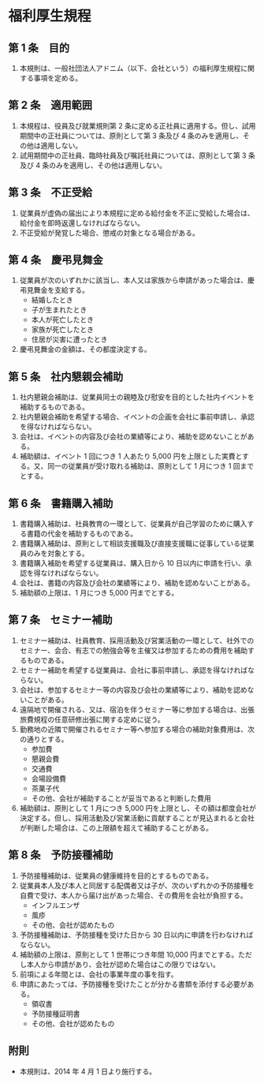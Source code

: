 # 福利厚生規程

## 第 1 条　目的

1. 本規則は、一般社団法人アドニム（以下、会社という）の福利厚生規程に関する事項を定める。

## 第 2 条　適用範囲

1. 本規程は、役員及び就業規則第 2 条に定める正社員に適用する。但し、試用期間中の正社員については、原則として第 3 条及び 4 条のみを適用し、その他は適用しない。
2. 試用期間中の正社員、臨時社員及び嘱託社員については、原則として第 3 条及び 4 条のみを適用し、その他は適用しない。

## 第 3 条　不正受給

1. 従業員が虚偽の届出により本規程に定める給付金を不正に受給した場合は、給付金を即時返還しなければならない。
2. 不正受給が発覚した場合、懲戒の対象となる場合がある。

## 第 4 条　慶弔見舞金

1. 従業員が次のいずれかに該当し、本人又は家族から申請があった場合は、慶弔見舞金を支給する。
   - 結婚したとき
   - 子が生まれたとき
   - 本人が死亡したとき
   - 家族が死亡したとき
   - 住居が災害に遭ったとき
2. 慶弔見舞金の金額は、その都度決定する。

## 第 5 条　社内懇親会補助

1. 社内懇親会補助は、従業員同士の親睦及び慰安を目的とした社内イベントを補助するものである。
2. 社内懇親会補助を希望する場合、イベントの企画を会社に事前申請し、承認を得なければならない。
3. 会社は、イベントの内容及び会社の業績等により、補助を認めないことがある。
4. 補助額は、イベント 1 回につき 1 人あたり 5,000 円を上限とした実費とする。又、同一の従業員が受け取れる補助は、原則として 1 月につき 1 回までとする。

## 第 6 条　書籍購入補助

1. 書籍購入補助は、社員教育の一環として、従業員が自己学習のために購入する書籍の代金を補助するものである。
2. 書籍購入補助は、原則として相談支援職及び直接支援職に従事している従業員のみを対象とする。
3. 書籍購入補助を希望する従業員は、購入日から 10 日以内に申請を行い、承認を得なければならない。
4. 会社は、書籍の内容及び会社の業績等により、補助を認めないことがある。
5. 補助額の上限は、1 月につき 5,000 円までとする。

## 第 7 条　セミナー補助

1. セミナー補助は、社員教育、採用活動及び営業活動の一環として、社外でのセミナー、会合、有志での勉強会等を主催又は参加するための費用を補助するものである。
2. セミナー補助を希望する従業員は、会社に事前申請し、承認を得なければならない。
3. 会社は、参加するセミナー等の内容及び会社の業績等により、補助を認めないことがある。
4. 遠隔地で開催される、又は、宿泊を伴うセミナー等に参加する場合は、出張旅費規程の任意研修出張に関する定めに従う。
5. 勤務地の近隣で開催されるセミナー等へ参加する場合の補助対象費用は、次の通りとする。
   - 参加費
   - 懇親会費
   - 交通費
   - 会場設備費
   - 茶菓子代
   - その他、会社が補助することが妥当であると判断した費用
6. 補助額は、原則として 1 月につき 5,000 円を上限とし、その額は都度会社が決定する。但し、採用活動及び営業活動に貢献することが見込まれると会社が判断した場合は、この上限額を超えて補助することがある。

## 第 8 条　予防接種補助

1. 予防接種補助は、従業員の健康維持を目的とするものである。
2. 従業員本人及び本人と同居する配偶者又は子が、次のいずれかの予防接種を自費で受け、本人から届け出があった場合、その費用を会社が負担する。
   - インフルエンザ
   - 風疹
   - その他、会社が認めたもの
3. 予防接種補助は、予防接種を受けた日から 30 日以内に申請を行わなければならない。
4. 補助額の上限は、原則として 1 世帯につき年間 10,000 円までとする。ただし本人から申請があり、会社が認めた場合はこの限りではない。
5. 前項による年間とは、会社の事業年度の事を指す。
6. 申請にあたっては、予防接種を受けたことが分かる書類を添付する必要がある。
   - 領収書
   - 予防接種証明書
   - その他、会社が認めたもの

## 附則

- 本規則は、2014 年 4 月 1 日より施行する。
